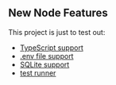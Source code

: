 
## New Node Features

This project is just to test out:
- [TypeScript support](https://nodejs.org/api/typescript.html)
- [.env file support](https://nodejs.org/en/blog/release/v20.6.0#built-in-env-file-support)
- [SQLite support](https://nodejs.org/api/sqlite.html)
- [test runner](https://nodejs.org/api/test.html)
